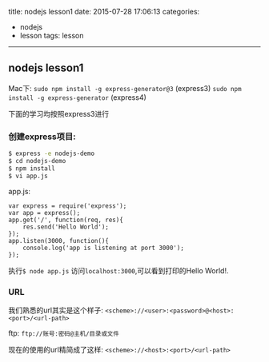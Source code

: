 title: nodejs lesson1
date: 2015-07-28 17:06:13
categories:
- nodejs
- lesson
tags: lesson
---

## nodejs lesson1

Mac下:
`sudo npm install -g express-generator@3` (express3)
`sudo npm install -g express-generator` (express4)

下面的学习均按照express3进行   

### 创建express项目:   
``` bash
$ express -e nodejs-demo
$ cd nodejs-demo
$ npm install
$ vi app.js
```

app.js:

``` text
var express = require('express');
var app = express();
app.get('/', function(req, res){
    res.send('Hello World');
});
app.listen(3000, function(){
    console.log('app is listening at port 3000');
});
```

执行`$ node app.js`
访问`localhost:3000`,可以看到打印的Hello World!.

### URL

我们熟悉的url其实是这个样子:
`<scheme>://<user>:<password>@<host>:<port>/<url-path>`   

ftp:
`ftp://账号:密码@主机/目录或文件`   

现在的使用的url精简成了这样:
`<scheme>://<host>:<port>/<url-path>`